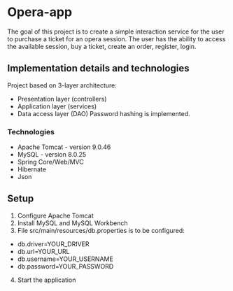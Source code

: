 # Opera-app
 The goal of this project is to create a simple interaction service for the user to purchase a ticket for an opera session. 
 The user has the ability to access the available session, buy a ticket, create an order, register, login.

## Implementation details and technologies
Project based on 3-layer architecture:
- Presentation layer (controllers)
- Application layer (services)
- Data access layer (DAO)
Password hashing is implemented.

### Technologies
* Apache Tomcat - version 9.0.46
* MySQL - version 8.0.25
* Spring Core/Web/MVC
* Hibernate
* Json

## Setup
1. Configure Apache Tomcat 
2. Install MySQL and MySQL Workbench
3. File src/main/resources/db.properties is to be configured:
- db.driver=YOUR_DRIVER
- db.url=YOUR_URL
- db.username=YOUR_USERNAME
- db.password=YOUR_PASSWORD   
4. Start the application
